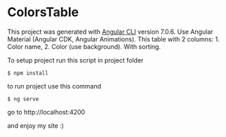 # ColorsTable
This project was generated with [Angular CLI](https://github.com/angular/angular-cli) version 7.0.6. Use Angular Material (Angular CDK, Angular Animations).
This table with 2 columns: 1. Color name, 2. Color (use background). With sorting.

To setup project run this script in project folder

```
$ npm install
```

to run project use this command
```
$ ng serve
```

go to http://localhost:4200

and enjoy my site :)
